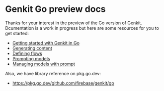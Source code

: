 # Genkit Go preview docs

Thanks for your interest in the preview of the Go version of Genkit.
Dcumentation is a work in progress but here are some resources for you to get
started:

- [Getting started with Genkit in Go](get-started-go.md)
- [Generating content](models.md)
- [Defining flows](flows.md)
- [Prompting models](prompts.md)
- [Managing models with prompt](dotprompt.md)

Also, we have library reference on pkg.go.dev:

- https://pkg.go.dev/github.com/firebase/genkit/go
